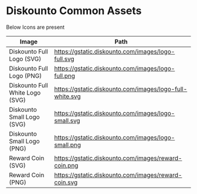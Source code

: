 # Diskounto Common Assets

Below Icons are present

| Image                           | Path                                                     |
| ------------------------------- | -------------------------------------------------------- |
| Diskounto Full Logo (SVG)       | https://gstatic.diskounto.com/images/logo-full.svg       |
| Diskounto Full Logo (PNG)       | https://gstatic.diskounto.com/images/logo-full.png       |
| Diskounto Full White Logo (SVG) | https://gstatic.diskounto.com/images/logo-full-white.svg |
| Diskounto Small Logo (SVG)      | https://gstatic.diskounto.com/images/logo-small.svg      |
| Diskounto Small Logo (PNG)      | https://gstatic.diskounto.com/images/logo-small.png      |
| Reward Coin (SVG)               | https://gstatic.diskounto.com/images/reward-coin.png     |
| Reward Coin (PNG)               | https://gstatic.diskounto.com/images/reward-coin.svg     |
